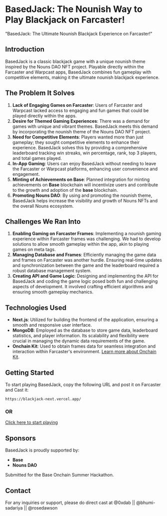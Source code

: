 # BasedJack: The Nounish Way to Play Blackjack on Farcaster!

"BasedJack: The Ultimate Nounish Blackjack Experience on Farcaster!"

## Introduction

BasedJack is a classic blackjack game with a unique nounish theme inspired by the Nouns DAO NFT project. Playable directly within the Farcaster and Warpcast apps, BasedJack combines fun gameplay with competitive elements, making it the ultimate nounish blackjack experience.

## The Problem It Solves

1. **Lack of Engaging Games on Farcaster**: Users of Farcaster and Warpcast lacked access to engaging and fun games that could be played directly within the apps.
2. **Desire for Themed Gaming Experiences**: There was a demand for games with unique and vibrant themes. BasedJack meets this demand by incorporating the nounish theme of the Nouns DAO NFT project.
3. **Need for Competitive Elements**: Players wanted more than just gameplay; they sought competitive elements to enhance their experience. BasedJack solves this by providing a comprehensive leaderboard tracking win streaks, win percentage, rank, top 3 players, and total games played.
4. **In-App Gaming**: Users can enjoy BasedJack without needing to leave the Farcaster or Warpcast platforms, enhancing user convenience and engagement.
5. **Minting of Achievements on Base**: Planned integration for minting achievements on **Base** blockchain will incentivize users and contribute to the growth and adoption of the **base** blockchain.
6. **Promoting Nouns DAO**: By using and promoting the nounish theme, BasedJack helps increase the visibility and growth of Nouns NFTs and the overall Nouns ecosystem.

## Challenges We Ran Into

1. **Enabling Gaming on Farcaster Frames**: Implementing a nounish gaming experience within Farcaster frames was challenging. We had to develop solutions to allow smooth gameplay within the app, akin to playing games on meta tags.
2. **Managing Database and Frames**: Efficiently managing the game data and frames on Farcaster was another hurdle. Ensuring real-time updates and synchronization between the game and the leaderboard required a robust database management system.
3. **Creating API and Game Logic**: Designing and implementing the API for BasedJack and coding the game logic posed both fun and challenging aspects of development. It involved crafting efficient algorithms and ensuring smooth gameplay mechanics.

## Technologies Used

- **Next.js**: Utilized for building the frontend of the application, ensuring a smooth and responsive user interface.
- **MongoDB**: Employed as the database to store game data, leaderboard statistics, and player information. Its scalability and flexibility were crucial in managing the dynamic data requirements of the game.
- **Onchain Kit**: Used to obtain frames data for seamless integration and interaction within Farcaster's environment. [Learn more about Onchain Kit](https://onchainkit.xyz/).

## Getting Started

To start playing BasedJack, copy the following URL and post it on Farcaster and Cast it:

```
https://blackjack-next.vercel.app/
```

### OR

[Click here to start playing](https://blackjack-next.vercel.app/)

## Sponsors

BasedJack is proudly supported by:

- **Base**
- **Nouns DAO**

Submitted for the Base Onchain Summer Hackathon.

## Contact

For any inquiries or support, please do direct cast at @0xdab || @bhumi-sadariya || @rosedawson
